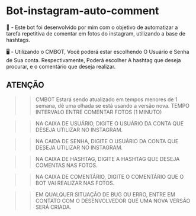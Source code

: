 # Bot-instagram-auto-comment
📘 - Este bot foi desenvolvido por mim com o objetivo de automatizar a tarefa repetitiva de comentar em fotos do instagram, utilizando a base de hashtags.

🖥 - Utilizando o CMBOT, Você poderá estar escolhendo O Usuário e Senha de Sua conta. Respectivamente, Poderá escolher A hashtag que deseja procurar,
e o comentário que deseja realizar.
 
 
 ## ATENÇÃO
 
>>CMBOT Estará sendo atualizado em tempos menores de 1 semana, dê uma olhada se está usando a versão nova. 
>>TEMPO INTERVALO ENTRE COMENTAR FOTOS (1 MINUTO)

>>NA CAIXA DE USUÁRIO, DIGITE O USUÁRIO DA CONTA QUE DESEJA UTILIZAR NO INSTAGRAM.

>>NA CAIDA DE SENHA, DIGITE O USUÁRIO DA CONTA QUE DESEJA UTILIZAR NO INSTAGRAM.

>>NA CAIXA DE HASHTAG, DIGITE A HASHTAG QUE DESEJA COMENTAS NAS FOTOS.

>>NA CAIXA DE COMENTÁRIO, DIGITE O COMENTÁRIO QUE O BOT VAI REALIZAR NAS FOTOS.

>>EM QUALQUER SITUAÇÃO DE BUG OU ERRO, ENTRE EM CONTATO COM O DESENVOLVEDOR QUE UMA NOVA VERSÃO SERÁ CRIADA.
